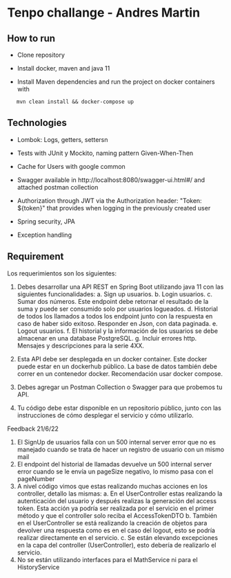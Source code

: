 # Tenpo challange - Andres Martin

## How to run


   - Clone repository
   
   - Install docker, maven and java 11
  
   - Install Maven dependencies and run the project on docker containers with

```
   mvn clean install && docker-compose up
```

## Technologies

   - Lombok: Logs, getters, settersn
   
   - Tests with JUnit y Mockito, naming pattern Given-When-Then
   
   - Cache for Users with google common
   
   - Swagger available in http://localhost:8080/swagger-ui.html#/ and attached postman collection
   
   - Authorization through JWT via the Authorization header: "Token: ${token}" that provides when logging in the previously created user
   
   - Spring security, JPA
   
   - Exception handling

##  Requirement

Los requerimientos son los siguientes:
1. Debes desarrollar una API REST en Spring Boot utilizando java 11 con las siguientes
   funcionalidades:
   a. Sign up usuarios.
   b. Login usuarios.
   c. Sumar dos números. Este endpoint debe retornar el resultado de la
   suma y puede ser consumido solo por usuarios logueados.
   d. Historial de todos los llamados a todos los endpoint junto con la respuesta en caso de haber sido exitoso. Responder en Json, con data paginada.
   e. Logout usuarios.
   f. El historial y la información de los usuarios se debe almacenar en
   una database PostgreSQL.
   g. Incluir errores http. Mensajes y descripciones para la serie 4XX.

2. Esta API debe ser desplegada en un docker container. Este docker
   puede estar en un dockerhub público. La base de datos también debe
   correr en un contenedor docker. Recomendación usar docker compose.

3. Debes agregar un Postman Collection o Swagger para que probemos tu API.

4. Tu código debe estar disponible en un repositorio público, junto
   con las instrucciones de cómo desplegar el servicio y cómo utilizarlo.

Feedback 21/6/22

1. El SignUp de usuarios falla con un 500 internal server error que no es manejado cuando se trata de hacer un registro de usuario con un mismo mail
2. El endpoint del historial de llamadas devuelve un 500 internal server error cuando se le envía un  pageSize negativo, lo mismo pasa con el pageNumber
3. A nivel código vimos que estas realizando muchas acciones en los controller, detallo las mismas:
   a. En el UserController estas realizando la autenticación del usuario y después realizas la generación del access token. Esta acción ya podría ser realizada por el servicio en el primer método y que el controller solo reciba el AccessTokenDTO
   b. También en el UserController se está realizando la creación de objetos para devolver una respuesta como es en el caso del logout, esto se podría realizar directamente en el servicio.
   c. Se están elevando excepciones en la capa del controller (UserController), esto debería de realizarlo el servicio.
5. No se están utilizando interfaces para el MathService ni para el HistoryService
